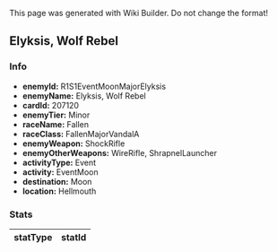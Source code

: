 <span class="wiki-builder">This page was generated with Wiki Builder. Do not change the format!</span>

## Elyksis, Wolf Rebel
### Info
* **enemyId:** R1S1EventMoonMajorElyksis
* **enemyName:** Elyksis, Wolf Rebel
* **cardId:** 207120
* **enemyTier:** Minor
* **raceName:** Fallen
* **raceClass:** FallenMajorVandalA
* **enemyWeapon:** ShockRifle
* **enemyOtherWeapons:** WireRifle, ShrapnelLauncher
* **activityType:** Event
* **activity:** EventMoon
* **destination:** Moon
* **location:** Hellmouth

### Stats
statType | statId
-------- | ------

